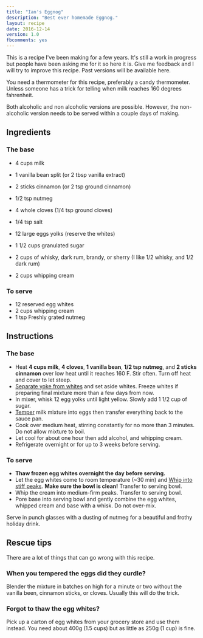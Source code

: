 ```yaml
---
title: "Ian's Eggnog"
description: "Best ever homemade Eggnog."
layout: recipe
date: 2016-12-14
version: 1.0
fbcomments: yes
---
```


This is a recipe I've been making for a few years. It's still a work in progress but people have been asking me for it so here it is. Give me feedback and I will try to improve this recipe. Past versions will be available here.

You need a thermometer for this recipe, preferably a candy thermometer. Unless someone has a trick for telling when milk reaches 160 degrees fahrenheit.

Both alcoholic and non alcoholic versions are possible. However, the non-alcoholic version needs to be served within a couple days of making.

## Ingredients

### The base
- 4 cups milk
- 1 vanilla bean split (or 2 tbsp vanilla extract)
- 2 sticks cinnamon (or 2 tsp ground cinnamon)
- 1/2 tsp nutmeg
- 4 whole cloves (1/4 tsp ground cloves)
- 1/4 tsp salt

- 12 large eggs yolks (reserve the whites)
- 1 1/2 cups granulated sugar

- 2 cups of whisky, dark rum, brandy, or sherry (I like 1/2 whisky, and 1/2 dark rum)
- 2 cups whipping cream

### To serve
- 12 reserved egg whites
- 2 cups whipping cream
- 1 tsp Freshly grated nutmeg

## Instructions

### The base
- Heat **4 cups milk**, **4 cloves**, **1 vanilla bean**, **1/2 tsp nutmeg**, and **2 sticks cinnamon** over low heat until it reaches 160 F. Stir often. Turn off heat and cover to let steep.
- [Separate yoke from whites][1] and set aside whites. Freeze whites if preparing final mixture more than a few days from now.
- In mixer, whisk 12 egg yolks until light yellow. Slowly add 1 1/2 cup of sugar.
- [Temper][2] milk mixture into eggs then transfer everything back to the sauce pan.
- Cook over medium heat, stirring constantly for no more than 3 minutes. Do not allow mixture to boil.
- Let cool for about one hour then add alcohol, and whipping cream.
- Refrigerate overnight or for up to 3 weeks before serving.

### To serve
- **Thaw frozen egg whites overnight the day before serving.**
- Let the egg whites come to room temperature (~30 min) and [Whip into stiff peaks][3]. **Make sure the bowl is clean!** Transfer to serving bowl.
- Whip the cream into medium-firm peaks. Transfer to serving bowl.
- Pore base into serving bowl and gently combine the egg whites, whipped cream and base with a whisk. Do not over-mix.

Serve in punch glasses with a dusting of nutmeg for a beautiful and frothy holiday drink.

## Rescue tips
There are a lot of things that can go wrong with this recipe.

### When you tempered the eggs did they curdle?
Blender the mixture in batches on high for a minute or two without the vanilla been, cinnamon sticks, or cloves. Usually this will do the trick.

### Forgot to thaw the egg whites?
Pick up a carton of egg whites from your grocery store and use them instead. You need about 400g (1.5 cups) but as little as 250g (1 cup) is fine.

[1]: http://lifehacker.com/whats-the-best-way-to-separate-an-egg-white-from-the-y-476479758
[2]: http://www.wikihow.com/Temper-an-Egg
[3]: http://localfoods.about.com/od/preparationtips/ss/How-To-Whip-Egg-Whites.htm
